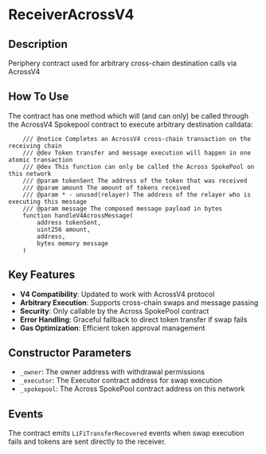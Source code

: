 # ReceiverAcrossV4

## Description

Periphery contract used for arbitrary cross-chain destination calls via AcrossV4

## How To Use

The contract has one method which will (and can only) be called through the AcrossV4 Spokepool contract to execute arbitrary destination calldata:

```solidity
    /// @notice Completes an AcrossV4 cross-chain transaction on the receiving chain
    /// @dev Token transfer and message execution will happen in one atomic transaction
    /// @dev This function can only be called the Across SpokePool on this network
    /// @param tokenSent The address of the token that was received
    /// @param amount The amount of tokens received
    /// @param * - unused(relayer) The address of the relayer who is executing this message
    /// @param message The composed message payload in bytes
    function handleV4AcrossMessage(
        address tokenSent,
        uint256 amount,
        address,
        bytes memory message
    )
```

## Key Features

- **V4 Compatibility**: Updated to work with AcrossV4 protocol
- **Arbitrary Execution**: Supports cross-chain swaps and message passing
- **Security**: Only callable by the Across SpokePool contract
- **Error Handling**: Graceful fallback to direct token transfer if swap fails
- **Gas Optimization**: Efficient token approval management

## Constructor Parameters

- `_owner`: The owner address with withdrawal permissions
- `_executor`: The Executor contract address for swap execution
- `_spokepool`: The Across SpokePool contract address on this network

## Events

The contract emits `LiFiTransferRecovered` events when swap execution fails and tokens are sent directly to the receiver.
